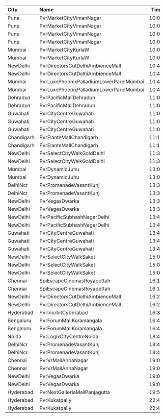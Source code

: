| City       | Name                                    |  Time | Type             |  Price | Capacity | Booked |
| :--------- | :-------------------------------------- | ----: | :--------------- | -----: | -------: | -----: |
| Pune       | PvrMarketCityVimanNagar                 | 10:00 | Recliner         |   200₹ |        6 |      2 |
| Pune       | PvrMarketCityVimanNagar                 | 10:00 | PrimePlus        |   150₹ |        7 |      0 |
| Pune       | PvrMarketCityVimanNagar                 | 10:00 | Prime            |   110₹ |       65 |      1 |
| Pune       | PvrMarketCityVimanNagar                 | 10:00 | Classic          |   110₹ |       40 |      0 |
| Mumbai     | PvrMarketCityKurlaW                     | 10:00 | Classic          |   120₹ |       45 |      0 |
| Mumbai     | PvrMarketCityKurlaW                     | 10:00 | Prime            |   140₹ |       58 |      0 |
| NewDelhi   | PvrDirectorsCutDelhiAmbienceMall        | 10:40 | Platinum         |   700₹ |        9 |      0 |
| NewDelhi   | PvrDirectorsCutDelhiAmbienceMall        | 10:40 | PlatinumSuperior |   700₹ |        3 |      0 |
| Mumbai     | PvrLuxePhoenixPalladiumLowerParelMumbai | 10:45 | PrimePlus        |   300₹ |       15 |      3 |
| Mumbai     | PvrLuxePhoenixPalladiumLowerParelMumbai | 10:45 | Prime            |   300₹ |        6 |      0 |
| Dehradun   | PvrPacificMallDehradun                  | 11:00 | Prime            |   112₹ |       42 |      0 |
| Dehradun   | PvrPacificMallDehradun                  | 11:00 | Classic          |   112₹ |       12 |      0 |
| Guwahati   | PvrCityCentreGuwahati                   | 11:00 | Classic          |   160₹ |       44 |     22 |
| Guwahati   | PvrCityCentreGuwahati                   | 11:00 | Prime            |   180₹ |      107 |     56 |
| Guwahati   | PvrCityCentreGuwahati                   | 11:00 | PrimePlus        |   210₹ |       14 |      7 |
| Chandigarh | PvrElanteMallChandigarh                 | 11:15 | Classic          |   165₹ |       70 |      0 |
| Chandigarh | PvrElanteMallChandigarh                 | 11:15 | Recliner         |   414₹ |       13 |      0 |
| NewDelhi   | PvrSelectCityWalkGoldDelhi              | 11:30 | Platinum         |   600₹ |       12 |      0 |
| NewDelhi   | PvrSelectCityWalkGoldDelhi              | 11:30 | DboxPlatinum     |   800₹ |        8 |      0 |
| Mumbai     | PvrDynamicJuhu                          | 13:00 | Prime            |   240₹ |       72 |     37 |
| Mumbai     | PvrDynamicJuhu                          | 13:00 | Classic          |   240₹ |       40 |     20 |
| DelhiNcr   | PvrPromenadeVasantKunj                  | 13:30 | Classic          |   440₹ |       50 |     25 |
| DelhiNcr   | PvrPromenadeVasantKunj                  | 13:30 | Prime            |   470₹ |       44 |     22 |
| NewDelhi   | PvrVegasDwarka                          | 13:35 | Prime            |   390₹ |        7 |      0 |
| NewDelhi   | PvrVegasDwarka                          | 13:35 | Classic          |   345₹ |       60 |      0 |
| NewDelhi   | PvrPacificSubhashNagarDelhi             | 13:40 | Prime            |   480₹ |       52 |      0 |
| NewDelhi   | PvrPacificSubhashNagarDelhi             | 13:40 | PrimePlus        |   480₹ |       18 |      0 |
| Guwahati   | PvrCityCentreGuwahati                   | 13:40 | Classic          |   170₹ |       44 |     22 |
| Guwahati   | PvrCityCentreGuwahati                   | 13:40 | Prime            |   190₹ |      107 |     53 |
| Guwahati   | PvrCityCentreGuwahati                   | 13:40 | PrimePlus        |   210₹ |       14 |      7 |
| NewDelhi   | PvrSelectCityWalkSaket                  | 15:05 | ClassicNormal    |   280₹ |       60 |      2 |
| NewDelhi   | PvrSelectCityWalkSaket                  | 15:05 | ClassicSuperior  |   330₹ |       17 |      0 |
| NewDelhi   | PvrSelectCityWalkSaket                  | 15:05 | ReclinersNormal  |   800₹ |        5 |      0 |
| Chennai    | SpiEscapeCinemasRoyapettah              | 16:15 | Elite            |   211₹ |       50 |      8 |
| Chennai    | SpiEscapeCinemasRoyapettah              | 16:15 | Budget           |    66₹ |        5 |      5 |
| NewDelhi   | PvrDirectorsCutDelhiAmbienceMall        | 16:25 | Platinum         | 1,000₹ |       18 |      1 |
| NewDelhi   | PvrDirectorsCutDelhiAmbienceMall        | 16:25 | PlatinumSuperior | 1,200₹ |        5 |      0 |
| Hyderabad  | PvrInorbitCyberabad                     | 16:35 | Classic          |   150₹ |      147 |     17 |
| Bengaluru  | PvrForumMallKoramangala                 | 16:40 | Classic          |   210₹ |       78 |      4 |
| Bengaluru  | PvrForumMallKoramangala                 | 16:40 | Recliner         |   370₹ |        6 |      2 |
| Noida      | PvrLogixCityCentreNoida                 | 18:45 | Classic          |   320₹ |       49 |      1 |
| DelhiNcr   | PvrPromenadeVasantKunj                  | 18:45 | Classic          |   440₹ |       50 |     25 |
| DelhiNcr   | PvrPromenadeVasantKunj                  | 18:45 | Prime            |   470₹ |       44 |     22 |
| Chennai    | PvrVrMallAnnaNagar                      | 19:00 | Classic          |    66₹ |        5 |      5 |
| Chennai    | PvrVrMallAnnaNagar                      | 19:00 | Prime            |   211₹ |       51 |      4 |
| NewDelhi   | PvrVegasDwarka                          | 19:05 | Prime            |   390₹ |        7 |      0 |
| NewDelhi   | PvrVegasDwarka                          | 19:05 | Classic          |   345₹ |       60 |      0 |
| Hyderabad  | PvrNextGalleriaMallPanjagutta           | 19:50 | Classic          |   150₹ |      152 |    152 |
| Hyderabad  | PvrKukatpally                           | 22:40 | Classic          |   150₹ |      135 |     10 |
| Hyderabad  | PvrKukatpally                           | 22:40 | Recliner         |   250₹ |        9 |      7 |